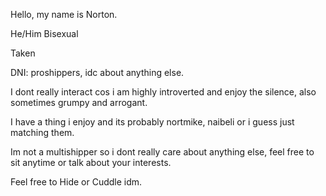 Hello, my name is Norton.

He/Him  Bisexual 

Taken

DNI: proshippers, idc about anything else.

I dont really interact cos i am highly introverted and enjoy the silence, also sometimes grumpy and arrogant.

I have a thing i enjoy and its probably nortmike, naibeli or i guess just matching them.


Im not a multishipper so i dont really care about anything else, feel free to sit anytime or talk about your interests.

Feel free to Hide or Cuddle idm.
